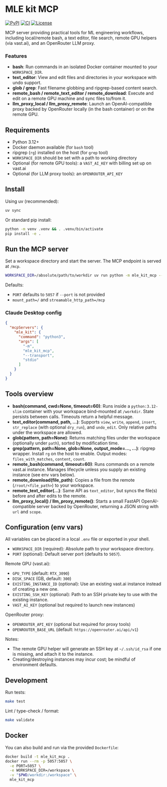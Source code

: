 # MLE kit MCP


[![PyPI](https://img.shields.io/pypi/v/mle-kit-mcp?label=PyPI%20package)](https://pypi.org/project/mle-kit-mcp/)
[![CI](https://github.com/IlyaGusev/mle_kit_mcp/actions/workflows/python.yml/badge.svg)](https://github.com/IlyaGusev/mle_kit_mcp/actions/workflows/python.yml)
[![License](https://img.shields.io/github/license/IlyaGusev/mle_kit_mcp)](LICENSE)


MCP server providing practical tools for ML engineering workflows, including local/remote bash, a text editor, file search, remote GPU helpers (via vast.ai), and an OpenRouter LLM proxy.

### Features
- **bash**: Run commands in an isolated Docker container mounted to your `WORKSPACE_DIR`.
- **text_editor**: View and edit files and directories in your workspace with undo support.
- **glob / grep**: Fast filename globbing and ripgrep-based content search.
- **remote_bash / remote_text_editor / remote_download**: Execute and edit on a remote GPU machine and sync files to/from it.
- **llm_proxy_local / llm_proxy_remote**: Launch an OpenAI-compatible proxy backed by OpenRouter locally (in the bash container) or on the remote GPU.

## Requirements
- Python 3.12+
- Docker daemon available (for `bash` tool)
- ripgrep (`rg`) installed on the host (for `grep` tool)
- `WORKSPACE_DIR` should be set with a path to working directory
- Optional (for remote GPU tools): a `VAST_AI_KEY` with billing set up on vast.ai
- Optional (for LLM proxy tools): an `OPENROUTER_API_KEY`

## Install
Using uv (recommended):
```bash
uv sync
```

Or standard pip install:
```bash
python -m venv .venv && . .venv/bin/activate
pip install -e .
```

## Run the MCP server
Set a workspace directory and start the server. The MCP endpoint is served at `/mcp`.

```bash 
WORKSPACE_DIR=/absolute/path/to/workdir uv run python -m mle_kit_mcp --port 5057
```

Defaults:
- `PORT` defaults to `5057` if `--port` is not provided
- `mount_path=/` and `streamable_http_path=/mcp`

### Claude Desktop config
```json
{
  "mcpServers": {
    "mle_kit": {
      "command": "python3",
      "args": [
        "-m",
        "mle_kit_mcp",
        "--transport",
        "stdio"
      ]
    }
  }
}
```

## Tools overview
- **bash(command, cwd=None, timeout=60)**: Runs inside a `python:3.12-slim` container with your workspace bind-mounted at `/workdir`. State persists between calls. Timeouts return a helpful message.
- **text_editor(command, path, ...)**: Supports `view`, `write`, `append`, `insert`, `str_replace` (with optional `dry_run`), and `undo_edit`. Only relative paths under the workspace are allowed.
- **glob(pattern, path=None)**: Returns matching files under the workspace (optionally under `path`), sorted by modification time.
- **grep(pattern, path=None, glob=None, output_mode=..., ...)**: ripgrep wrapper. Install `rg` on the host to enable. Output modes: `files_with_matches`, `content`, `count`.
- **remote_bash(command, timeout=60)**: Runs commands on a remote vast.ai instance. Manages lifecycle unless you supply an existing instance (see env vars below).
- **remote_download(file_path)**: Copies a file from the remote (`/root/<file_path>`) to your workspace.
- **remote_text_editor(...)**: Same API as `text_editor`, but syncs the file(s) before and after edits to the remote.
- **llm_proxy_local() / llm_proxy_remote()**: Starts a small FastAPI OpenAI-compatible server backed by OpenRouter, returning a JSON string with `url` and `scope`.

## Configuration (env vars)
All variables can be placed in a local `.env` file or exported in your shell.

- `WORKSPACE_DIR` (required): Absolute path to your workspace directory.
- `PORT` (optional): Default server port (defaults to `5057`).

Remote GPU (vast.ai):
- `GPU_TYPE` (default: `RTX_3090`)
- `DISK_SPACE` (GB, default: `300`)
- `EXISTING_INSTANCE_ID` (optional): Use an existing vast.ai instance instead of creating a new one.
- `EXISTING_SSH_KEY` (optional): Path to an SSH private key to use with the existing instance.
- `VAST_AI_KEY` (optional but required to launch new instances)

OpenRouter proxy:
- `OPENROUTER_API_KEY` (optional but required for proxy tools)
- `OPENROUTER_BASE_URL` (default: `https://openrouter.ai/api/v1`)

Notes:
- The remote GPU helper will generate an SSH key at `~/.ssh/id_rsa` if one is missing, and attach it to the instance.
- Creating/destroying instances may incur cost; be mindful of environment defaults.

## Development
Run tests:
```bash
make test
```

Lint / type-check / format:
```bash
make validate
```

## Docker
You can also build and run via the provided `Dockerfile`:
```bash
docker build -t mle_kit_mcp .
docker run --rm -p 5057:5057 \
  -e PORT=5057 \
  -e WORKSPACE_DIR=/workspace \
  -v "$PWD/workdir:/workspace" \
  mle_kit_mcp
```